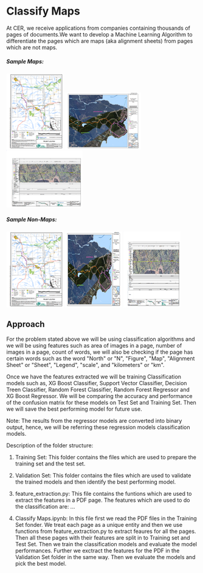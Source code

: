 # Classify Maps  
At CER, we receive applications from companies containing thousands of pages of documents.We want to develop a Machine Learning Algorithm to differentiate the pages which are maps (aka alignment sheets) from pages which are not maps.

##### Sample Maps:

<img src="https://github.com/iVibudh/CER-classify-maps/blob/main/images/map_1.PNG" alt="map_1.png" width="150" height = "200" />   <img src="https://github.com/iVibudh/CER-classify-maps/blob/main/images/map_2.PNG" alt="map_2.png" width="200" height = "150" />   <img src="https://github.com/iVibudh/CER-classify-maps/blob/main/images/map_3.PNG" alt="map_3.png" width="200" height = "150" />

##### Sample Non-Maps:
<img src="https://github.com/iVibudh/CER-classify-maps/blob/main/images/map_1.PNG" alt="page_1.png" width="150" height = "200" />   <img src="https://github.com/iVibudh/CER-classify-maps/blob/main/images/map_2.PNG" alt="page_2.png" width="150" height = "200" />   <img src="https://github.com/iVibudh/CER-classify-maps/blob/main/images/map_3.PNG" alt="page_3.png" width="150" height = "200" />


## Approach 

For the problem stated above we will be using classification algorithms and we will be using features such as area of images in a page, number of images in a page, count of words, we will also be checking if the page has certain words such as the word "North" or "N", "Figure", "Map", "Alignment Sheet" or "Sheet", "Legend", "scale", and "kilometers" or "km".  

Once we have the features extracted we will be training Classification models such as, XG Boost Classifier, Support Vector Classifier, Decision Treen Classifier,  Random Forest Classifier, Random Forest Regressor and XG Boost Regressor. We will be comparing the accuracy and performance of the confusion matrix for these models on Test Set and Training Set. Then we will save the best performing model for future use.

Note: The results from the regressor models are converted into binary output, hence, we will be referring these regression models classification models. 


Description of the folder structure:
1. Training Set: This folder contains the files which are used to prepare the training set and the test set. 

2. Validation Set: This folder contains the files which are used to validate the trained models and then identify the best performing model. 

3. feature_extraction.py: This file contains the funtions which are used to extract the features in a PDF page. The features which are used to do the classification are: ...

4. Classify Maps.ipynb: In this file first we read the PDF files in the Training Set fonder. We treat each page as a unique entity and then we use functions from feature_extraction.py to extract feaures for all the pages. Then all these pages with their features are split in to Training set and Test Set. Then we train the classification models and evaluate the model performances. Further we exctract the features for the PDF in the Validation Set folder in the same way. Then we evaluate the models and pick the best model. 
